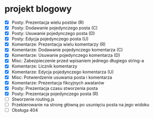 # projekt blogowy

* [x] Posty: Prezentacja wielu postów (R)
* [x] Posty: Dodawanie pojedynczego posta (C)
* [x] Posty: Usuwanie pojedynczego posta (D)
* [x] Posty: Edycja pojedynczego posta (U)
* [x] Komentarze: Prezentacja wielu komentarzy (R)
* [x] Komentarze: Dodawanie pojedynczego komentarza (C)
* [x] Komentarze: Usuwanie pojedynczego komentarza (D)
* [x] Misc: Zabezpieczenie przed wpisaniem jednego długiego string-a
* [x] Komentarze: Licznik komentarzy
* [x] Komentarze: Edycja pojedynczego komentarza (U)
* [x] Misc: Potwierdzenie usuwania posta i komentarza
* [x] Komentarze: Prezentacja fikcyjnych awatarów
* [x] Posty: Prezentacja czasu stworzenia posta
* [x] Posty: Prezentacja pojedynczego posta (R)
* [ ] Stworzenie routing.js
* [ ] Przekierowanie na stronę główną po usunięciu posta na jego widoku
* [ ] Obsługa 404
